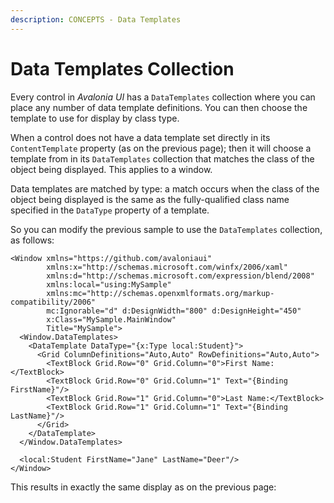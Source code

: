 ```yaml
---
description: CONCEPTS - Data Templates
---
```


# Data Templates Collection

Every control in _Avalonia UI_ has a `DataTemplates` collection where you can place any number of data template definitions. You can then choose the template to use for display by class type. &#x20;

When a control does not have a data template set directly in its `ContentTemplate` property (as on the previous page); then it will choose a template from in its `DataTemplates` collection that matches the class of the object being displayed.  This applies to a window.

Data templates are matched by type: a match occurs when the class of the object being displayed is the same as the fully-qualified class name specified in the `DataType` property of a template.

So you can modify the previous sample to use the `DataTemplates` collection, as follows:

```markup
<Window xmlns="https://github.com/avaloniaui"
        xmlns:x="http://schemas.microsoft.com/winfx/2006/xaml"
        xmlns:d="http://schemas.microsoft.com/expression/blend/2008"
        xmlns:local="using:MySample"
        xmlns:mc="http://schemas.openxmlformats.org/markup-compatibility/2006"
        mc:Ignorable="d" d:DesignWidth="800" d:DesignHeight="450"
        x:Class="MySample.MainWindow"
        Title="MySample">
  <Window.DataTemplates>
    <DataTemplate DataType="{x:Type local:Student}">
      <Grid ColumnDefinitions="Auto,Auto" RowDefinitions="Auto,Auto">
        <TextBlock Grid.Row="0" Grid.Column="0">First Name:</TextBlock>
        <TextBlock Grid.Row="0" Grid.Column="1" Text="{Binding FirstName}"/>
        <TextBlock Grid.Row="1" Grid.Column="0">Last Name:</TextBlock>
        <TextBlock Grid.Row="1" Grid.Column="1" Text="{Binding LastName}"/>
      </Grid>
    </DataTemplate>
  </Window.DataTemplates>
  
  <local:Student FirstName="Jane" LastName="Deer"/>
</Window>
```

This results in exactly the same display as on the previous page:

<img src="/img/gitbook-import/assets/image (57).png" alt=""/>

